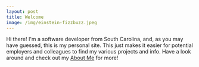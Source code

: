 ```yaml
---
layout: post
title: Welcome
image: /img/einstein-fizzbuzz.jpeg
---
```


Hi there! I'm a software developer from South Carolina, and, as you may have guessed, this is my personal site. This just makes it easier for potential employers and colleagues to find my various projects and info. Have a look around and check out my [About Me](https://tbeede.github.io/aboutme/) for more!
